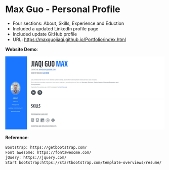 # Max Guo - Personal Profile 

- Four sections: About, Skills, Experience and Eduction
- Included a updated LinkedIn profile page
- Included update GitHub profile 
- URL: https://maxguojiaqi.github.io/Portfolio/index.html


**Website Demo**:

![mainDemo](./img/appLanding.JPG)

**Reference**:
```
Bootstrap: https://getbootstrap.com/
Font awesome: https://fontawesome.com/
jQuery: https://jquery.com/
Start bootstrap:https://startbootstrap.com/template-overviews/resume/
```
